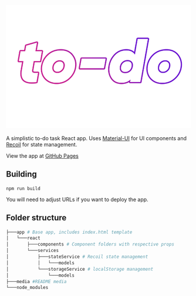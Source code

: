 # <img src="media/logo.png" alt="to-do" align="center" />

A simplistic to-do task React app. Uses [Material-UI](https://github.com/mui-org/material-ui) for UI components and [Recoil](https://github.com/facebookexperimental/Recoil) for state management.

View the app at [GitHub Pages](https://cryy.github.io/todo)

## Building
```
npm run build
```
You will need to adjust URLs if you want to deploy the app.


## Folder structure
```bash
├───app # Base app, includes index.html template
│   └───react
│       ├───components # Component folders with respective props
│       └───services
│           ├───stateService # Recoil state management
│           │   └───models
│           └───storageService # localStorage management
│               └───models
├───media #README media
└───node_modules

```